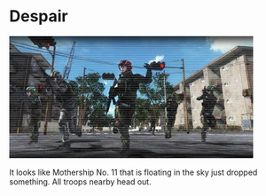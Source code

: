 # Despair

![Despair](../images/missions_thumbnails/M082.jpg)

It looks like Mothership No. 11 that is floating in the sky just dropped something. All troops nearby head out.
